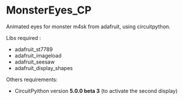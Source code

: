 # MonsterEyes_CP
Animated eyes for monster m4sk from adafruit, using circuitpython. 

Libs required : 
* adafruit_st7789
* adafruit_imageload
* adafruit_seesaw
* adafruit_display_shapes

Others requirements:
* CircuitPyithon version **5.0.0 beta 3** (to activate the second display)

